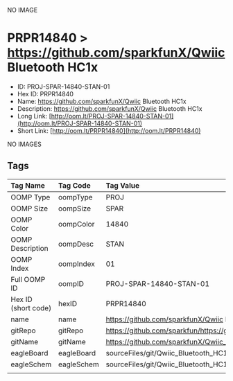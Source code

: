 


  
NO IMAGE  
# PRPR14840 > https://github.com/sparkfunX/Qwiic Bluetooth HC1x

- ID: PROJ-SPAR-14840-STAN-01
- Hex ID: PRPR14840
- Name: https://github.com/sparkfunX/Qwiic Bluetooth HC1x
- Description: https://github.com/sparkfunX/Qwiic Bluetooth HC1x
- Long Link: [http://oom.lt/PROJ-SPAR-14840-STAN-01](http://oom.lt/PROJ-SPAR-14840-STAN-01)
- Short Link: [http://oom.lt/PRPR14840](http://oom.lt/PRPR14840)
  
NO IMAGES  
## Tags
  

|Tag Name|Tag Code|Tag Value|
| :--- | :--- | :--- |
|OOMP Type|oompType|PROJ|
|OOMP Size|oompSize|SPAR|
|OOMP Color|oompColor|14840|
|OOMP Description|oompDesc|STAN|
|OOMP Index|oompIndex|01|
|Full OOMP ID|oompID|PROJ-SPAR-14840-STAN-01|
|Hex ID (short code)|hexID|PRPR14840|
|name|name|https://github.com/sparkfunX/Qwiic Bluetooth HC1x|
|gitRepo|gitRepo|https://github.com/sparkfun/https://github.com/sparkfunX/Qwiic_Bluetooth_HC1x|
|gitName|gitName|https://github.com/sparkfunX/Qwiic_Bluetooth_HC1x|
|eagleBoard|eagleBoard|sourceFiles/git/Qwiic_Bluetooth_HC1x/Hardware/Qwiic-Bluetooth-HC1X.brd|
|eagleSchem|eagleSchem|sourceFiles/git/Qwiic_Bluetooth_HC1x/Hardware/Qwiic-Bluetooth-HC1X.sch|
||||
